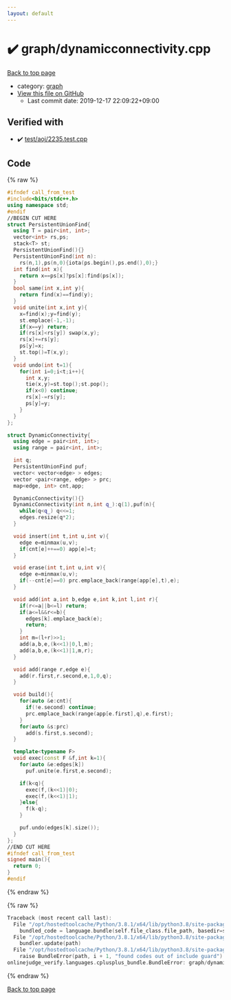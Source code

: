 ```yaml
---
layout: default
---
```


<!-- mathjax config similar to math.stackexchange -->
<script type="text/javascript" async
  src="https://cdnjs.cloudflare.com/ajax/libs/mathjax/2.7.5/MathJax.js?config=TeX-MML-AM_CHTML">
</script>
<script type="text/x-mathjax-config">
  MathJax.Hub.Config({
    TeX: { equationNumbers: { autoNumber: "AMS" }},
    tex2jax: {
      inlineMath: [ ['$','$'] ],
      processEscapes: true
    },
    "HTML-CSS": { matchFontHeight: false },
    displayAlign: "left",
    displayIndent: "2em"
  });
</script>

<script type="text/javascript" src="https://cdnjs.cloudflare.com/ajax/libs/jquery/3.4.1/jquery.min.js"></script>
<script src="https://cdn.jsdelivr.net/npm/jquery-balloon-js@1.1.2/jquery.balloon.min.js" integrity="sha256-ZEYs9VrgAeNuPvs15E39OsyOJaIkXEEt10fzxJ20+2I=" crossorigin="anonymous"></script>
<script type="text/javascript" src="../../assets/js/copy-button.js"></script>
<link rel="stylesheet" href="../../assets/css/copy-button.css" />


# :heavy_check_mark: graph/dynamicconnectivity.cpp

<a href="../../index.html">Back to top page</a>

* category: <a href="../../index.html#f8b0b924ebd7046dbfa85a856e4682c8">graph</a>
* <a href="{{ site.github.repository_url }}/blob/master/graph/dynamicconnectivity.cpp">View this file on GitHub</a>
    - Last commit date: 2019-12-17 22:09:22+09:00




## Verified with

* :heavy_check_mark: <a href="../../verify/test/aoj/2235.test.cpp.html">test/aoj/2235.test.cpp</a>


## Code

<a id="unbundled"></a>
{% raw %}
```cpp
#ifndef call_from_test
#include<bits/stdc++.h>
using namespace std;
#endif
//BEGIN CUT HERE
struct PersistentUnionFind{
  using T = pair<int, int>;
  vector<int> rs,ps;
  stack<T> st;
  PersistentUnionFind(){}
  PersistentUnionFind(int n):
    rs(n,1),ps(n,0){iota(ps.begin(),ps.end(),0);}
  int find(int x){
    return x==ps[x]?ps[x]:find(ps[x]);
  }
  bool same(int x,int y){
    return find(x)==find(y);
  }
  void unite(int x,int y){
    x=find(x);y=find(y);
    st.emplace(-1,-1);
    if(x==y) return;
    if(rs[x]<rs[y]) swap(x,y);
    rs[x]+=rs[y];
    ps[y]=x;
    st.top()=T(x,y);
  }
  void undo(int t=1){
    for(int i=0;i<t;i++){
      int x,y;
      tie(x,y)=st.top();st.pop();
      if(x<0) continue;
      rs[x]-=rs[y];
      ps[y]=y;
    }
  }
};

struct DynamicConnectivity{
  using edge = pair<int, int>;
  using range = pair<int, int>;

  int q;
  PersistentUnionFind puf;
  vector< vector<edge> > edges;
  vector <pair<range, edge> > prc;
  map<edge, int> cnt,app;

  DynamicConnectivity(){}
  DynamicConnectivity(int n,int q_):q(1),puf(n){
    while(q<q_) q<<=1;
    edges.resize(q*2);
  }

  void insert(int t,int u,int v){
    edge e=minmax(u,v);
    if(cnt[e]++==0) app[e]=t;
  }

  void erase(int t,int u,int v){
    edge e=minmax(u,v);
    if(--cnt[e]==0) prc.emplace_back(range(app[e],t),e);
  }

  void add(int a,int b,edge e,int k,int l,int r){
    if(r<=a||b<=l) return;
    if(a<=l&&r<=b){
      edges[k].emplace_back(e);
      return;
    }
    int m=(l+r)>>1;
    add(a,b,e,(k<<1)|0,l,m);
    add(a,b,e,(k<<1)|1,m,r);
  }

  void add(range r,edge e){
    add(r.first,r.second,e,1,0,q);
  }

  void build(){
    for(auto &e:cnt){
      if(!e.second) continue;
      prc.emplace_back(range(app[e.first],q),e.first);
    }
    for(auto &s:prc)
      add(s.first,s.second);
  }

  template<typename F>
  void exec(const F &f,int k=1){
    for(auto &e:edges[k])
      puf.unite(e.first,e.second);

    if(k<q){
      exec(f,(k<<1)|0);
      exec(f,(k<<1)|1);
    }else{
      f(k-q);
    }

    puf.undo(edges[k].size());
  }
};
//END CUT HERE
#ifndef call_from_test
signed main(){
  return 0;
}
#endif

```
{% endraw %}

<a id="bundled"></a>
{% raw %}
```cpp
Traceback (most recent call last):
  File "/opt/hostedtoolcache/Python/3.8.1/x64/lib/python3.8/site-packages/onlinejudge_verify/docs.py", line 347, in write_contents
    bundled_code = language.bundle(self.file_class.file_path, basedir=self.cpp_source_path)
  File "/opt/hostedtoolcache/Python/3.8.1/x64/lib/python3.8/site-packages/onlinejudge_verify/languages/cplusplus.py", line 63, in bundle
    bundler.update(path)
  File "/opt/hostedtoolcache/Python/3.8.1/x64/lib/python3.8/site-packages/onlinejudge_verify/languages/cplusplus_bundle.py", line 151, in update
    raise BundleError(path, i + 1, "found codes out of include guard")
onlinejudge_verify.languages.cplusplus_bundle.BundleError: graph/dynamicconnectivity.cpp: line 5: found codes out of include guard

```
{% endraw %}

<a href="../../index.html">Back to top page</a>

